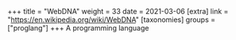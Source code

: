 +++
title = "WebDNA"
weight = 33
date = 2021-03-06
[extra]
link = "https://en.wikipedia.org/wiki/WebDNA"
[taxonomies]
groups = ["proglang"]
+++
A programming language

